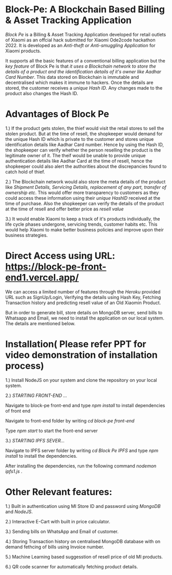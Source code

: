 # Block-Pe: A Blockchain Based Billing & Asset Tracking Application

_Block Pe_ is a Billing & Asset Tracking Application developed for retail outlets of Xiaomi as an offcial hack submitted for Xiaomi Ode2code hackathon 2022.
It is developed as an _Anti-theft or Anti-smuggling Application_ for Xiaomi products.


It supports all the basic features of a conventional billing application but the _key feature_ of Block Pe is that _it uses a Blockchain
network to store the details of a product and the identification details of it's owner like Aadhar Card Number_. This data stored on
Blockchain is immutable and decentralised which makes it immune to hackers. Once the details are stored, the customer receives a _unique Hash ID_.
Any changes made to the product also changes the Hash ID.

# Advantages of Block Pe

1.) If the product gets stolen, the thief would visit the retail stores to sell the stolen product. But at the time of resell, the shopkeeper
would demand for the unique Hash ID which is private to the customer and stores unique identification details like Aadhar Card number.
Hence by using the Hash ID, the shopkeeper can verify whether the person reselling the product is the legitimate owner of it. 
The theif would be unable to provide unique authentication details like Aadhar Card at the time of resell, hence the shopkeeper could also alert the authorities
about the discrepancies found to catch hold of thief.

2.) The Blockchain network would also store the meta details of the product like _Shipment Details, Servicing Details, replacement of any part,
transfer of ownership etc_. This would offer more transparency to customers as they could access these information using their _unique HashID_ received
at the time of purchase. Also the shopkeeper can verify the details of the product at the time of resell and offer better price as _resell value_

3.) It would enable Xiaomi to keep a track of it's products individually, the life cycle phases undergone, servicing trends, customer habits etc.
This would help Xiaomi to make better business policies and improve upon their business strategies.

# Direct Access using URL: https://block-pe-front-end1.vercel.app/

We can access a limited number of features through the _Heroku_ provided URL such as SignUp/Login, Verifying the details using Hash Key, Fetching Transaction history and predicting resell value of an Old Xiaomin Product.

But in order to generate bill, store details on MongoDB server, send bills to Whatsapp and Email, we need to install the application on our local system. The details are mentioned below.

# Installation( Please refer PPT for video demonstration of installation process)

1.) Install NodeJS on your system and clone the repository on your local system.

2.) _STARTING FRONT-END ..._ 

Navigate to block-pe front-end and type _npm install_ to install dependencies of front end 


Navigate to front-end folder by writing _cd block-pe front-end_

Type _npm start_ to start the front-end server

3.) _STARTING IPFS SEVER..._

Navigate to IPFS server folder by writing _cd Block Pe IPFS_ and type _npm install_ to install the dependencies.

After installing the dependencies, run the following command _nodemon ipfs1.js_ .

# Other Relevant features:

1.) Built in authentication using MI Store ID and password using _MongoDB_ and _NodeJS_.

2.) Interactive E-Cart with built in price calculator.

3.) Sending bills on WhatsApp and Email of customer.

4.) Storing Transaction history on centralised MongoDB database with on demand fethcing of bills using Invoice number.

5.) Machine Learning based suggesstion of resell price of old MI products.

6.) QR code scanner for automatically fetching product details.
